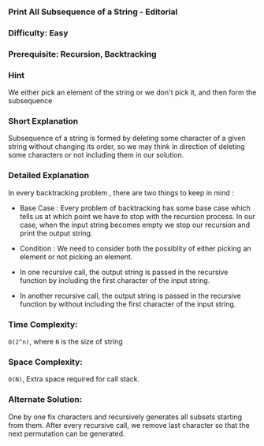 ### Print All Subsequence of a String - Editorial

### Difficulty:  Easy

### Prerequisite:  Recursion, Backtracking

### Hint

We either pick an element of the string or we don't pick it, and then form the subsequence

### Short Explanation

Subsequence of a string is formed by deleting some character of a given string without changing its order, so we may think in direction of deleting some characters or not including them in our solution.


### Detailed Explanation

In every backtracking problem , there are two things to keep in mind :

* Base Case : Every problem of backtracking has some base case which tells us at which point we have to stop with the recursion process. In our case, when the input string becomes empty we stop our recursion and print the output string.

* Condition : We need to consider both the possiblity of either picking an element or not picking an element.

* In one recursive call, the output string is passed in the recursive function by including the first character of the input string.

* In another recursive call, the output string is passed in the recursive function by without including the first character of the input string.


### Time Complexity:

`O(2^n)`, where `N` is the size of string

### Space Complexity:

`O(N)`, Extra space required for call stack.

### Alternate Solution:

One by one fix characters and recursively generates all subsets starting from them. After every recursive call, we remove last character so that the next permutation can be generated.
